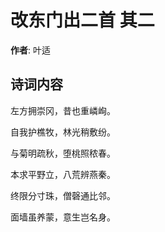 # 改东门出二首  其二

**作者**: 叶适

## 诗词内容

左方拥崇冈，昔也重嶙峋。

自我护樵牧，林光稍敷纷。

与菊明疏秋，堕桃照秾春。

本求平野立，八荒辨燕秦。

终限分寸珠，僧磬通比邻。

面墙虽养蒙，意生岂名身。

